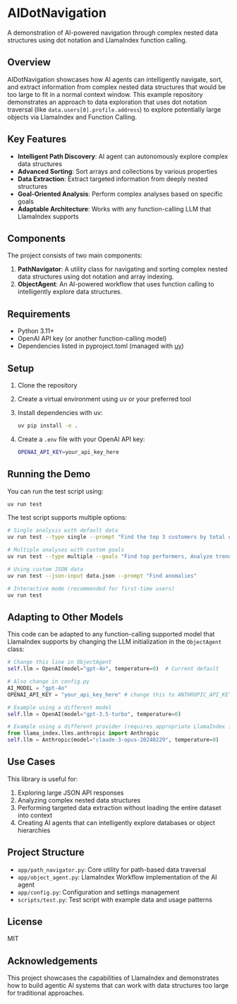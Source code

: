 # AIDotNavigation

A demonstration of AI-powered navigation through complex nested data structures using dot notation and LlamaIndex function calling.

## Overview

AIDotNavigation showcases how AI agents can intelligently navigate, sort, and extract information from complex nested data structures that would be too large to fit in a normal context window. This example repository demonstrates an approach to data exploration that uses dot notation traversal (like `data.users[0].profile.address`) to explore potentially large objects via LlamaIndex and Function Calling.

## Key Features

- **Intelligent Path Discovery**: AI agent can autonomously explore complex data structures
- **Advanced Sorting**: Sort arrays and collections by various properties
- **Data Extraction**: Extract targeted information from deeply nested structures
- **Goal-Oriented Analysis**: Perform complex analyses based on specific goals
- **Adaptable Architecture**: Works with any function-calling LLM that LlamaIndex supports

## Components

The project consists of two main components:

1. **PathNavigator**: A utility class for navigating and sorting complex nested data structures using dot notation and array indexing.
2. **ObjectAgent**: An AI-powered workflow that uses function calling to intelligently explore data structures.

## Requirements

- Python 3.11+
- OpenAI API key (or another function-calling model)
- Dependencies listed in pyproject.toml (managed with [uv](https://github.com/astral-sh/uv))

## Setup

1. Clone the repository
2. Create a virtual environment using uv or your preferred tool
3. Install dependencies with uv:

   ```bash
   uv pip install -e .
   ```

4. Create a `.env` file with your OpenAI API key:

   ```bash
   OPENAI_API_KEY=your_api_key_here
   ```

## Running the Demo

You can run the test script using:

```bash
uv run test
```

The test script supports multiple options:

```bash
# Single analysis with default data
uv run test --type single --prompt "Find the top 3 customers by total order value"

# Multiple analyses with custom goals
uv run test --type multiple --goals "Find top performers, Analyze trends, Identify opportunities"

# Using custom JSON data
uv run test --json-input data.json --prompt "Find anomalies"

# Interactive mode (recommended for first-time users)
uv run test
```

## Adapting to Other Models

This code can be adapted to any function-calling supported model that LlamaIndex supports by changing the LLM initialization in the `ObjectAgent` class:

```python
# Change this line in ObjectAgent
self.llm = OpenAI(model="gpt-4o", temperature=0)  # Current default

# Also change in config.py
AI_MODEL = "gpt-4o"
OPENAI_API_KEY = "your_api_key_here" # change this to ANTHROPIC_API_KEY if using anthropic, for instance

# Example using a different model
self.llm = OpenAI(model="gpt-3.5-turbo", temperature=0)

# Example using a different provider (requires appropriate LlamaIndex integration)
from llama_index.llms.anthropic import Anthropic
self.llm = Anthropic(model="claude-3-opus-20240229", temperature=0)
```

## Use Cases

This library is useful for:

1. Exploring large JSON API responses
2. Analyzing complex nested data structures
3. Performing targeted data extraction without loading the entire dataset into context
4. Creating AI agents that can intelligently explore databases or object hierarchies

## Project Structure

- `app/path_navigator.py`: Core utility for path-based data traversal
- `app/object_agent.py`: LlamaIndex Workflow implementation of the AI agent
- `app/config.py`: Configuration and settings management
- `scripts/test.py`: Test script with example data and usage patterns

## License

MIT

## Acknowledgements

This project showcases the capabilities of LlamaIndex and demonstrates how to build agentic AI systems that can work with data structures too large for traditional approaches.
